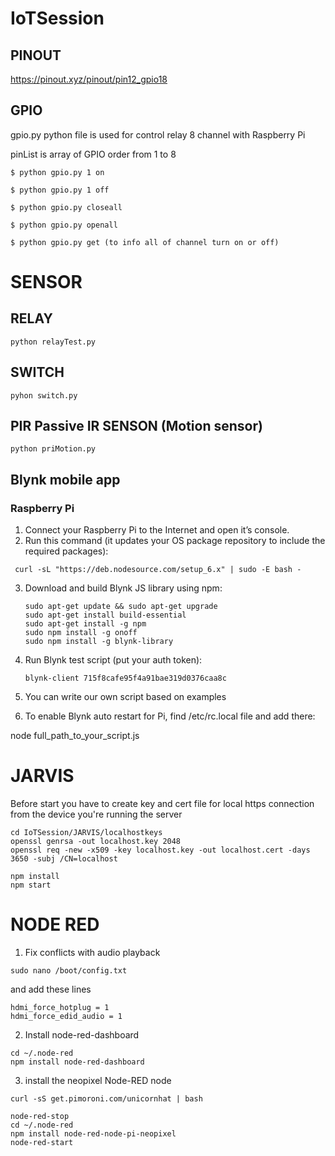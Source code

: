 # IoTSession


## PINOUT
https://pinout.xyz/pinout/pin12_gpio18

## GPIO

gpio.py python file is used for control relay 8 channel with Raspberry Pi

pinList is array of GPIO order from 1 to 8
```
$ python gpio.py 1 on

$ python gpio.py 1 off

$ python gpio.py closeall

$ python gpio.py openall

$ python gpio.py get (to info all of channel turn on or off)
```

#  SENSOR

## RELAY
```
python relayTest.py
```

## SWITCH
```
pyhon switch.py
```

## PIR Passive IR SENSON (Motion sensor)
```
python priMotion.py
```

## Blynk mobile app

### Raspberry Pi
1. Connect your Raspberry Pi to the Internet and open it’s console.
2. Run this command (it updates your OS package repository to include the required packages):
```
 curl -sL "https://deb.nodesource.com/setup_6.x" | sudo -E bash -
 ```
3. Download and build Blynk JS library using npm:
    ```
    sudo apt-get update && sudo apt-get upgrade
    sudo apt-get install build-essential
    sudo apt-get install -g npm 
    sudo npm install -g onoff
    sudo npm install -g blynk-library
    ```
4. Run Blynk test script (put your auth token):
    ```
    blynk-client 715f8cafe95f4a91bae319d0376caa8c
    ```
5. You can write our own script based on examples

6. To enable Blynk auto restart for Pi, find /etc/rc.local file and add there:

 node full_path_to_your_script.js <Auth Token>


# JARVIS

Before start you have to create key and cert file for local https connection from the device you're running the server
```
cd IoTSession/JARVIS/localhostkeys
openssl genrsa -out localhost.key 2048
openssl req -new -x509 -key localhost.key -out localhost.cert -days 3650 -subj /CN=localhost
```
```
npm install
npm start
```

# NODE RED

1. Fix conflicts with audio playback

```
sudo nano /boot/config.txt
```
and add these lines

```
hdmi_force_hotplug = 1
hdmi_force_edid_audio = 1
```

2. Install node-red-dashboard

```
cd ~/.node-red
npm install node-red-dashboard
```
3. install the neopixel Node-RED node

```
curl -sS get.pimoroni.com/unicornhat | bash
```
```
node-red-stop
cd ~/.node-red
npm install node-red-node-pi-neopixel
node-red-start
```